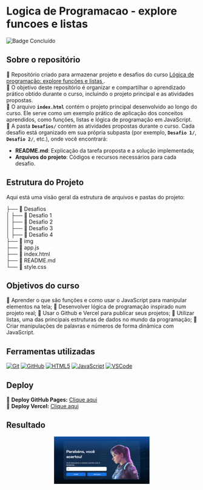 # Logica de Programacao - explore funcoes e listas

![Badge Concluído](http://img.shields.io/static/v1?label=STATUS&message=CONCLUÍDO&color=GREEN&style=for-the-badge)

## Sobre o repositório
🔹 Repositório criado para armazenar projeto e desafios do curso [Lógica de programação: explore funções e listas
](https://cursos.alura.com.br/course/logica-programacao-funcoes-listas).   
🔹 O objetivo deste repositório é organizar e compartilhar o aprendizado prático obtido durante o curso, incluindo o projeto principal e as atividades propostas.  
🔹 O arquivo **`index.html`** contém o projeto principal desenvolvido ao longo do curso. Ele serve como um exemplo prático de aplicação dos conceitos aprendidos, como funções, listas e lógica de programação em JavaScript.  
🔹 A pasta **`Desafios/`** contém as atividades propostas durante o curso. Cada desafio está organizado em sua própria subpasta (por exemplo, **`Desafio 1/`**, **`Desafio 2/`**, etc.), onde você encontrará:
  - **README.md**: Explicação da tarefa proposta e a solução implementada;
  - **Arquivos do projeto**: Códigos e recursos necessários para cada desafio.

## Estrutura do Projeto
Aqui está uma visão geral da estrutura de arquivos e pastas do projeto:  

├── 📂 Desafios  
│   ├── 📂 Desafio 1  
│   ├── 📂 Desafio 2  
│   ├── 📂 Desafio 3  
│   ├── 📂 Desafio 4  
├── 📂 img                
├── 📄 app.js            
├── 📄 index.html      
├── 📄 README.md       
└── 📄 style.css         

## Objetivos do curso
🔹 Aprender o que são funções e como usar o JavaScript para manipular elementos na tela;
🔹 Desenvolver lógica de programação inspirado num projeto real;
🔹 Usar o Github e Vercel para publicar seus projetos;
🔹 Utilizar listas, uma das principais estruturas de dados no mundo da programação;
🔹 Criar manipulações de palavras e números de forma dinâmica com JavaScript.

##  Ferramentas utilizadas
[![Git](https://img.shields.io/badge/Git-000?style=for-the-badge&logo=git&logoColor=E94D5F)](https://git-scm.com/doc) 
[![GitHub](https://img.shields.io/badge/GitHub-000?style=for-the-badge&logo=github&logoColor=30A3DC)](https://docs.github.com/)
[![HTML5](https://img.shields.io/badge/HTML5-000?style=for-the-badge&logo=html5&logoColor=E94D5F)]() 
[![JavaScript](https://img.shields.io/badge/JavaScript-000?style=for-the-badge&logo=javascript&logoColor=30A3DC)]()
[![VSCode](https://img.shields.io/badge/VS_Code-000?style=for-the-badge&logo=visual-studio-code&logoColor=007ACC)]()

## Deploy
🔹 **Deploy GitHub Pages:** [Clique aqui]()  
🔹 **Deploy Vercel:** [Clique aqui]()


## Resultado
<p align="center">
  <img src="img/print-tela.png" alt="Resultado" style="width: 50%; max-width: 700px;"/>
</p>

